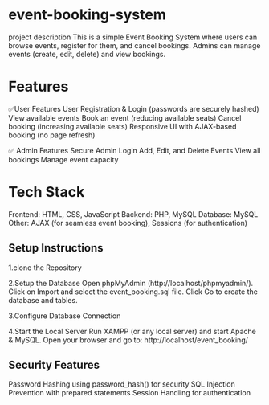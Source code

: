 # event-booking-system
project description
This is a simple Event Booking System where users can browse events, register for them, and cancel bookings. Admins can manage events (create, edit, delete) and view bookings.

# Features
✅User Features
 User Registration & Login (passwords are securely hashed)
 View available events
 Book an event (reducing available seats)
 Cancel booking (increasing available seats)
 Responsive UI with AJAX-based booking (no page refresh)
 
✅ Admin Features
 Secure Admin Login
 Add, Edit, and Delete Events
 View all bookings
 Manage event capacity
 
 # Tech Stack
Frontend: HTML, CSS, JavaScript
 Backend: PHP, MySQL
 Database: MySQL
 Other: AJAX (for seamless event booking), Sessions (for authentication)

 ## Setup Instructions
 
 1.clone the Repository
 
 2.Setup the Database
     Open phpMyAdmin (http://localhost/phpmyadmin/).
     Click on Import and select the event_booking.sql file.
     Click Go to create the database and tables.
     
 3.Configure Database Connection
 
 4.Start the Local Server
     Run XAMPP (or any local server) and start Apache & MySQL.
    Open your browser and go to: http://localhost/event_booking/

## Security Features
Password Hashing using password_hash() for security
SQL Injection Prevention with prepared statements
Session Handling for authentication
  

